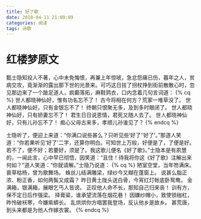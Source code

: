```yaml
---
title: 好了歌
date: 2018-04-11 21:09:09
categories: 阅读
tags: 诗歌
---
```

# 红楼梦原文
甄士隐知投人不著，心中未免悔恨，再兼上年惊唬，急忿怨痛已伤，暮年之人，贫病交攻，竟渐渐的露出那下世的光景来。可巧这日拄了拐杖挣到街前散散心时，忽见那边来了一个跛足道人，疯癫落拓，麻鞋鹑衣，口内念着几句言词道：
{% cq %}
 世人都晓神仙好，惟有功名忘不了！
 古今将相在何方？荒冢一堆草没了。
 世人都晓神仙好，只有金银忘不了！
 终朝只恨聚无多，及到多时眼闭了。
 世人都晓神仙好，只有娇妻忘不了！
 君生日日说恩情，君死又随人去了。
 世人都晓神仙好，只有儿孙忘不了！
 痴心父母古来多，孝顺儿孙谁见了？
 {% endcq %}

士隐听了，便迎上来道：“你满口说些甚么？只听见些‘好了’‘好了’。”那道人笑道：“你若果听见‘好了’二字，还算你明白。可知世上万般，好便是了，了便是好。若不了，便不好；若要好，须是了。我这歌儿便名《好了歌》。”士隐本是有夙慧的，一闻此言，心中早已彻悟，因笑道：“且住！待我将你这《好了歌》注解出来何如？”道人笑道：“你就请解。”士隐乃说道：
{% cq %}
陋室空堂，当年笏满床。
衰草枯杨，曾为歌舞场。
蛛丝儿结满雕梁，绿纱今又糊在蓬窗上。
说甚么脂正浓、粉正香，如何两鬓又成霜？
昨日黄土陇头送白骨，今宵红灯帐底卧鸳鸯。
金满箱，银满箱，展眼乞丐人皆谤。
正叹他人命不长，那知自己归来丧！
训有方，保不定日后作强梁。
择膏粱，谁承望流落在烟花巷！
因嫌纱帽小，致使锁枷杠，
昨怜破袄寒，今嫌紫蟒长。
乱烘烘你方唱罢我登场，反认他乡是故乡。
甚荒唐，到头来都是为他人作嫁衣裳。
{% endcq %}
